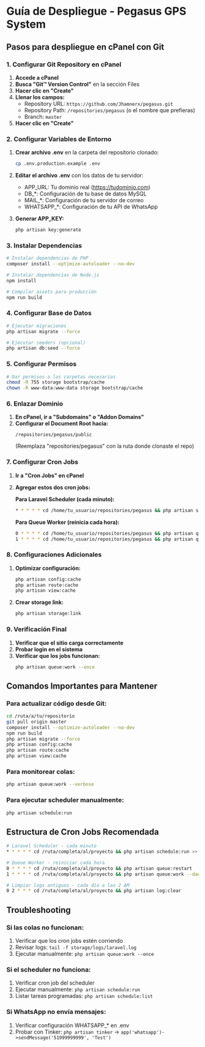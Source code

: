 # Guía de Despliegue - Pegasus GPS System

## Pasos para despliegue en cPanel con Git

### 1. Configurar Git Repository en cPanel

1. **Accede a cPanel**
2. **Busca "Git™ Version Control"** en la sección Files
3. **Hacer clic en "Create"**
4. **Llenar los campos:**
   - Repository URL: `https://github.com/Jhamnerx/pegasus.git`
   - Repository Path: `/repositories/pegasus` (o el nombre que prefieras)
   - Branch: `master`
5. **Hacer clic en "Create"**

### 2. Configurar Variables de Entorno

1. **Crear archivo .env** en la carpeta del repositorio clonado:
   ```bash
   cp .env.production.example .env
   ```

2. **Editar el archivo .env** con los datos de tu servidor:
   - APP_URL: Tu dominio real (https://tudominio.com)
   - DB_*: Configuración de tu base de datos MySQL
   - MAIL_*: Configuración de tu servidor de correo
   - WHATSAPP_*: Configuración de tu API de WhatsApp

3. **Generar APP_KEY:**
   ```bash
   php artisan key:generate
   ```

### 3. Instalar Dependencias

```bash
# Instalar dependencias de PHP
composer install --optimize-autoloader --no-dev

# Instalar dependencias de Node.js
npm install

# Compilar assets para producción
npm run build
```

### 4. Configurar Base de Datos

```bash
# Ejecutar migraciones
php artisan migrate --force

# Ejecutar seeders (opcional)
php artisan db:seed --force
```

### 5. Configurar Permisos

```bash
# Dar permisos a las carpetas necesarias
chmod -R 755 storage bootstrap/cache
chown -R www-data:www-data storage bootstrap/cache
```

### 6. Enlazar Dominio

1. **En cPanel, ir a "Subdomains" o "Addon Domains"**
2. **Configurar el Document Root hacia:**
   ```
   /repositories/pegasus/public
   ```
   (Reemplaza "repositories/pegasus" con la ruta donde clonaste el repo)

### 7. Configurar Cron Jobs

1. **Ir a "Cron Jobs" en cPanel**
2. **Agregar estos dos cron jobs:**

   **Para Laravel Scheduler (cada minuto):**
   ```bash
   * * * * * cd /home/tu_usuario/repositories/pegasus && php artisan schedule:run >> /dev/null 2>&1
   ```

   **Para Queue Worker (reinicia cada hora):**
   ```bash
   0 * * * * cd /home/tu_usuario/repositories/pegasus && php artisan queue:restart
   1 * * * * cd /home/tu_usuario/repositories/pegasus && php artisan queue:work --daemon --sleep=3 --tries=3 &
   ```

### 8. Configuraciones Adicionales

1. **Optimizar configuración:**
   ```bash
   php artisan config:cache
   php artisan route:cache
   php artisan view:cache
   ```

2. **Crear storage link:**
   ```bash
   php artisan storage:link
   ```

### 9. Verificación Final

1. **Verificar que el sitio carga correctamente**
2. **Probar login en el sistema**
3. **Verificar que los jobs funcionan:**
   ```bash
   php artisan queue:work --once
   ```

## Comandos Importantes para Mantener

### Para actualizar código desde Git:
```bash
cd /ruta/a/tu/repositorio
git pull origin master
composer install --optimize-autoloader --no-dev
npm run build
php artisan migrate --force
php artisan config:cache
php artisan route:cache
php artisan view:cache
```

### Para monitorear colas:
```bash
php artisan queue:work --verbose
```

### Para ejecutar scheduler manualmente:
```bash
php artisan schedule:run
```

## Estructura de Cron Jobs Recomendada

```bash
# Laravel Scheduler - cada minuto
* * * * * cd /ruta/completa/al/proyecto && php artisan schedule:run >> /dev/null 2>&1

# Queue Worker - reiniciar cada hora
0 * * * * cd /ruta/completa/al/proyecto && php artisan queue:restart
1 * * * * cd /ruta/completa/al/proyecto && php artisan queue:work --daemon --sleep=3 --tries=3 > /dev/null 2>&1 &

# Limpiar logs antiguos - cada día a las 2 AM
0 2 * * * cd /ruta/completa/al/proyecto && php artisan log:clear
```

## Troubleshooting

### Si las colas no funcionan:
1. Verificar que los cron jobs estén corriendo
2. Revisar logs: `tail -f storage/logs/laravel.log`
3. Ejecutar manualmente: `php artisan queue:work --once`

### Si el scheduler no funciona:
1. Verificar cron job del scheduler
2. Ejecutar manualmente: `php artisan schedule:run`
3. Listar tareas programadas: `php artisan schedule:list`

### Si WhatsApp no envía mensajes:
1. Verificar configuración WHATSAPP_* en .env
2. Probar con Tinker: `php artisan tinker` -> `app('whatsapp')->sendMessage('51999999999', 'Test')`